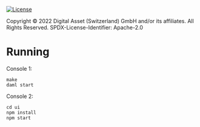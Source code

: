 [![License](https://img.shields.io/badge/License-Apache%202.0-blue.svg)](https://github.com/digital-asset/daml/blob/main/LICENSE)
<!-- [![CircleCI](https://circleci.com/gh/digital-asset/daml-finance-app.svg?style=shield)](https://circleci.com/gh/digital-asset/daml-finance-app) -->

Copyright © 2022 Digital Asset (Switzerland) GmbH and/or its affiliates. All Rights Reserved. SPDX-License-Identifier: Apache-2.0

# Running

Console 1:
```
make
daml start
```

Console 2:
```
cd ui
npm install
npm start
```

